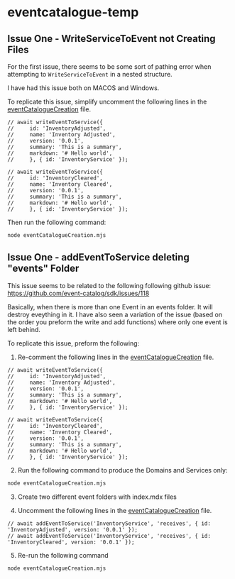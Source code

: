 # eventcatalogue-temp

## Issue One - WriteServiceToEvent not Creating Files

For the first issue, there seems to be some sort of pathing error when attempting to `WriteServiceToEvent` in a nested structure. 

I have had this issue both on MACOS and Windows.

To replicate this issue, simplify uncomment the following lines in the [eventCatalogueCreation](eventCatalogueCreation.mjs) file.

```
// await writeEventToService({
//     id: 'InventoryAdjusted',
//     name: 'Inventory Adjusted',
//     version: '0.0.1',
//     summary: 'This is a summary',
//     markdown: '# Hello world',
//     }, { id: 'InventoryService' });

// await writeEventToService({
//     id: 'InventoryCleared',
//     name: 'Inventory Cleared',
//     version: '0.0.1',
//     summary: 'This is a summary',
//     markdown: '# Hello world',
//     }, { id: 'InventoryService' });
```

Then run the following command:

``` bash
node eventCatalogueCreation.mjs
```

## Issue One - addEventToService deleting "events" Folder

This issue seems to be related to the following following github issue: https://github.com/event-catalog/sdk/issues/118 

Basically, when there is more than one Event in an events folder. It will destroy eveything in it. I have also seen a variation of the issue (based on the order you preform the write and add functions) where only one event is left behind.

To replicate this issue, preform the following:

1. Re-comment the following lines in the [eventCatalogueCreation](eventCatalogueCreation.mjs) file.

```
// await writeEventToService({
//     id: 'InventoryAdjusted',
//     name: 'Inventory Adjusted',
//     version: '0.0.1',
//     summary: 'This is a summary',
//     markdown: '# Hello world',
//     }, { id: 'InventoryService' });

// await writeEventToService({
//     id: 'InventoryCleared',
//     name: 'Inventory Cleared',
//     version: '0.0.1',
//     summary: 'This is a summary',
//     markdown: '# Hello world',
//     }, { id: 'InventoryService' });
```

2. Run the following command to produce the Domains and Services only:

``` bash
node eventCatalogueCreation.mjs
```

3. Create two different event folders with index.mdx files

4. Uncomment the following lines in the [eventCatalogueCreation](eventCatalogueCreation.mjs) file.

```
// await addEventToService('InventoryService', 'receives', { id: 'InventoryAdjusted', version: '0.0.1' });
// await addEventToService('InventoryService', 'receives', { id: 'InventoryCleared', version: '0.0.1' });

```
5. Re-run the following command


``` bash
node eventCatalogueCreation.mjs
```